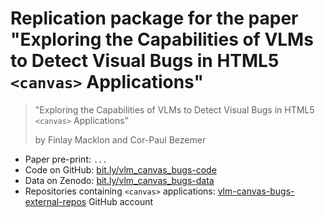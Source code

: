  # Replication package for the paper "Exploring the Capabilities of VLMs to Detect Visual Bugs in HTML5 `<canvas>` Applications" 
> "Exploring the Capabilities of VLMs to Detect Visual Bugs in HTML5 `<canvas>` Applications" 
>
> by Finlay Macklon and Cor-Paul Bezemer

- Paper pre-print: `...`
- Code on GitHub: [bit.ly/vlm_canvas_bugs-code](https://bit.ly/vlm_canvas_bugs-code)
- Data on Zenodo: [bit.ly/vlm_canvas_bugs-data](https://bit.ly/vlm_canvas_bugs-data)
- Repositories containing `<canvas>` applications: [vlm-canvas-bugs-external-repos](https://github.com/vlm-canvas-bugs-external-repos?tab=repositories) GitHub account
